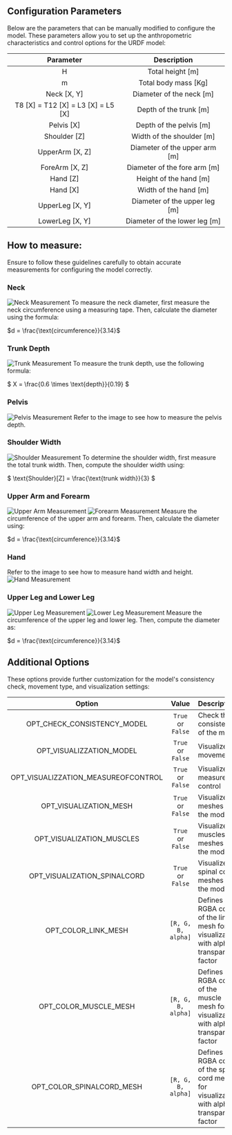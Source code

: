    
## Configuration Parameters

Below are the parameters that can be manually modified to configure the model. These parameters allow you to set up the anthropometric characteristics and control options for the URDF model:
<div align="center">
   
| Parameter        | Description                                                                                                                                 |  
|:----------------:|:-------------------------------------------------------------------------------------------------------------------------------------------:|
| H                | Total height [m]                                                                                             |
| m                | Total body mass [Kg]                                                                                         |
| Neck [X, Y]         | Diameter of the neck [m]                                                                                                                        |
| T8 [X] = T12 [X] =  L3 [X] =  L5 [X] | Depth of the trunk [m]                                                                                                                  |
| Pelvis [X]       | Depth of the pelvis [m]                                                                                                                      |
| Shoulder [Z]  | Width of the shoulder [m]                                                                                                                       |
| UpperArm [X, Z]  | Diameter of the upper arm [m]                                                                                                                   |
| ForeArm [X, Z]   | Diameter of the fore arm [m]                                                                                                                 |
| Hand [Z]         | Height of the hand [m]                                                                                                                          |
| Hand [X]         | Width of the hand [m]                                                                                                                         |
| UpperLeg [X, Y]  | Diameter of the upper leg [m]                                                                                                                 |
| LowerLeg  [X, Y] | Diameter of the lower leg [m]                                                                                                                 |

</div>


## How to measure:
Ensure to follow these guidelines carefully to obtain accurate measurements for configuring the model correctly.

### Neck
![Neck Measurement](path/to/neck_image.jpg)
To measure the neck diameter, first measure the neck circumference using a measuring tape. Then, calculate the diameter using the formula:

$d = \frac{\text{circumference}}{3.14}$

### Trunk Depth
![Trunk Measurement](path/to/trunk_image.jpg)
To measure the trunk depth, use the following formula:

$ X = \frac{0.6 \times \text{depth}}{0.19} $

### Pelvis
![Pelvis Measurement](path/to/pelvis_image.jpg)
Refer to the image to see how to measure the pelvis depth.

### Shoulder Width
![Shoulder Measurement](path/to/shoulder_image.jpg)
To determine the shoulder width, first measure the total trunk width. Then, compute the shoulder width using:

$ \text{Shoulder}[Z] = \frac{\text{trunk width}}{3} $

### Upper Arm and Forearm
![Upper Arm Measurement](path/to/upper_arm_image.jpg)
![Forearm Measurement](path/to/forearm_image.jpg)
Measure the circumference of the upper arm and forearm. Then, calculate the diameter using:

$d = \frac{\text{circumference}}{3.14}$

### Hand
Refer to the image to see how to measure hand width and height.
![Hand Measurement](path/to/hand_image.jpg)

### Upper Leg and Lower Leg
![Upper Leg Measurement](path/to/upper_leg_image.jpg)
![Lower Leg Measurement](path/to/lower_leg_image.jpg)
Measure the circumference of the upper leg and lower leg. Then, compute the diameter as:

$d = \frac{\text{circumference}}{3.14}$



## Additional Options

These options provide further customization for the model's consistency check, movement type, and visualization settings:
<div align="center">
   
| Option                              | Value               | Description                                                  |
|:-----------------------------------:|:-------------------:|:-------------------------------------------------------------|
| OPT_CHECK_CONSISTENCY_MODEL         | `True` or `False`   | Check the consistency of the model                         |
| OPT_VISUALIZZATION_MODEL            | `True` or `False`   | Visualize the movement                                      |
| OPT_VISUALIZZATION_MEASUREOFCONTROL | `True` or `False`   | Visualize the measure of control                           |
| OPT_VISUALIZATION_MESH | `True` or `False`   | Visualize the meshes of the model                           |
| OPT_VISUALIZATION_MUSCLES | `True` or `False`   | Visualize the muscles meshes of the model                           |
| OPT_VISUALIZATION_SPINALCORD | `True` or `False`   | Visualize the spinal cord meshes of the model                           |
| OPT_COLOR_LINK_MESH                 | `[R, G, B, alpha]`  | Defines the RGBA color of the link mesh for visualization, with alpha transparency factor   |
| OPT_COLOR_MUSCLE_MESH               | `[R, G, B, alpha]`  | Defines the RGBA color of the muscle mesh for visualization, with alpha transparency factor  |
| OPT_COLOR_SPINALCORD_MESH               | `[R, G, B, alpha]`  | Defines the RGBA color of the spinal cord mesh for visualization, with alpha transparency factor  |



</div>


